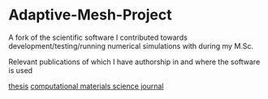# Adaptive-Mesh-Project

A fork of the scientific software I contributed towards development/testing/running numerical simulations with during my M.Sc.

Relevant publications of which I have authorship in and where the software is used

[thesis](https://escholarship.mcgill.ca/concern/theses/j6731660z?locale=en)
[computational materials science journal](https://www.sciencedirect.com/science/article/abs/pii/S0927025617305098)
